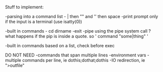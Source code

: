 Stuff to implement:

-parsing into a command list
	- | then "" and '' then space
-print prompt only if the input is a terminal (use isatty(0))

-built in commands
	- cd dirname
	-exit
-pipe using the pipe system call
?what happens if the pip is inside a quote. so ' command "some|thing" '

-built in commands based on a list, check before exec

DO NOT NEED
-commands that span multiple lines
-environment vars
-multiple commands per line, ie dothis;dothat;dothis
-IO redirection, ie ">outfile"
